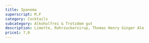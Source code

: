 ```yaml
---
title: Ipanema
superscript: M,F
category: Cocktails
subcategory: Alkoholfrei & Trotzdem gut
description: Limette, Rohrzuckersirup, Thomas Henry Ginger Ale
price1: 7,0
---
```

